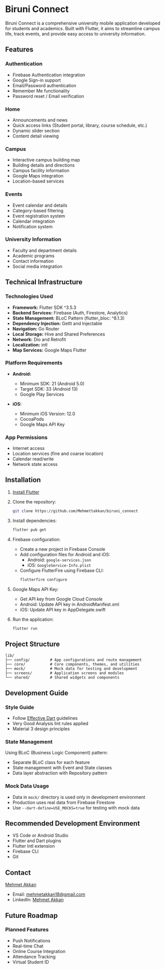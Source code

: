 # Biruni Connect

Biruni Connect is a comprehensive university mobile application developed for students and academics. Built with Flutter, it aims to streamline campus life, track events, and provide easy access to university information.

## Features

### Authentication
- Firebase Authentication integration
- Google Sign-in support
- Email/Password authentication
- Remember Me functionality
- Password reset / Email verification

### Home
- Announcements and news
- Quick access links (Student portal, library, course schedule, etc.)
- Dynamic slider section
- Content detail viewing

### Campus
- Interactive campus building map
- Building details and directions
- Campus facility information
- Google Maps integration
- Location-based services

### Events
- Event calendar and details
- Category-based filtering
- Event registration system
- Calendar integration
- Notification system

### University Information
- Faculty and department details
- Academic programs
- Contact information
- Social media integration

## Technical Infrastructure

### Technologies Used
- **Framework:** Flutter SDK ^3.5.3
- **Backend Services:** Firebase (Auth, Firestore, Analytics)
- **State Management:** BLoC Pattern (flutter_bloc: ^8.1.3)
- **Dependency Injection:** GetIt and Injectable
- **Navigation:** Go Router
- **Local Storage:** Hive and Shared Preferences
- **Network:** Dio and Retrofit
- **Localization:** intl
- **Map Services:** Google Maps Flutter

### Platform Requirements
- **Android:**
  - Minimum SDK: 21 (Android 5.0)
  - Target SDK: 33 (Android 13)
  - Google Play Services

- **iOS:**
  - Minimum iOS Version: 12.0
  - CocoaPods
  - Google Maps API Key

### App Permissions
- Internet access
- Location services (fine and coarse location)
- Calendar read/write
- Network state access

## Installation

1. [Install Flutter](https://flutter.dev/docs/get-started/install)

2. Clone the repository:
   ```bash
   git clone https://github.com/Mehmettakkan/biruni_connect
   ```

3. Install dependencies:
   ```bash
   flutter pub get
   ```

4. Firebase configuration:
   - Create a new project in Firebase Console
   - Add configuration files for Android and iOS:
     - Android: `google-services.json`
     - iOS: `GoogleService-Info.plist`
   - Configure FlutterFire using Firebase CLI:
     ```bash
     flutterfire configure
     ```

5. Google Maps API Key:
   - Get API key from Google Cloud Console
   - Android: Update API key in AndroidManifest.xml
   - iOS: Update API key in AppDelegate.swift

6. Run the application:
   ```bash
   flutter run
   ```

## Project Structure

```
lib/
├── config/         # App configurations and route management
├── core/           # Core components, themes, and utilities
├── mock/           # Mock data for testing and development
├── screens/        # Application screens and modules
└── shared/         # Shared widgets and components
```

## Development Guide

### Style Guide
- Follow [Effective Dart](https://dart.dev/guides/language/effective-dart) guidelines
- Very Good Analysis lint rules applied
- Material 3 design principles

### State Management
Using BLoC (Business Logic Component) pattern:
- Separate BLoC class for each feature
- State management with Event and State classes
- Data layer abstraction with Repository pattern

### Mock Data Usage
- Data in `mock/` directory is used only in development environment
- Production uses real data from Firebase Firestore
- Use `--dart-define=USE_MOCKS=true` for testing with mock data

## Recommended Development Environment

- VS Code or Android Studio
- Flutter and Dart plugins
- Flutter Intl extension
- Firebase CLI
- Git

## Contact

[Mehmet Akkan](https://github.com/Mehmettakkan)
- Email: [mehmetakkan18@gmail.com](mailto:mehmetakkan18@gmail.com)
- LinkedIn: [Mehmet Akkan](https://www.linkedin.com/in/mehmettakkan/)

## Future Roadmap

### Planned Features
- Push Notifications
- Real-time Chat
- Online Course Integration
- Attendance Tracking
- Virtual Student ID

